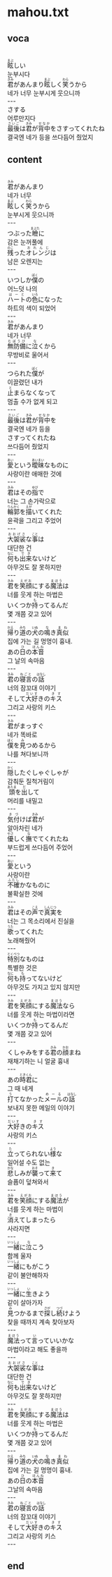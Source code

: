 <h1>mahou.txt</h1>
<h2>voca</h2><br>
<Ruby><rb>眩</rb><rt>まぶ</rt></Ruby>しい<br>
눈부시다<br>
<Ruby><rb>君</rb><rt>きみ</rt></Ruby>があんまり<Ruby><rb>眩</rb><rt>まぶ</rt></Ruby>しく<Ruby><rb>笑</rb><rt>わら</rt></Ruby>うから<br>
네가 너무 눈부시게 웃으니까<br>
---<br>
さする<br>
어루만지다<br>
<Ruby><rb>最後</rb><rt>さいご</rt></Ruby>は<Ruby><rb>君</rb><rt>きみ</rt></Ruby>が<Ruby><rb>背中</rb><rt>せなか</rt></Ruby>をさすってくれたね<br>
결국엔 네가 등을 쓰다듬어 줬었지<br>
<h2>content</h2><br>
<Ruby><rb>君</rb><rt>きみ</rt></Ruby>があんまり<br>
네가 너무<br>
<Ruby><rb>眩</rb><rt>まぶ</rt></Ruby>しく<Ruby><rb>笑</rb><rt>わら</rt></Ruby>うから<br>
눈부시게 웃으니까<br>
---<br>
つぶった<Ruby><rb>瞼</rb><rt>まぶた</rt></Ruby>に<br>
감은 눈꺼풀에<br>
<Ruby><rb>残</rb><rt>のこ</rt></Ruby>った<Ruby><rb>オレンジ</rb><rt>おれんじ</rt></Ruby>は<br>
남은 오렌지는<br>
---<br>
いつしか<Ruby><rb>僕</rb><rt>ぼく</rt></Ruby>の<br>
어느덧 나의<br>
<Ruby><rb>ハート</rb><rt>はーと</rt></Ruby>の<Ruby><rb>色</rb><rt>いろ</rt></Ruby>になった<br>
하트의 색이 되었어<br>
---<br>
<Ruby><rb>君</rb><rt>きみ</rt></Ruby>があんまり<br>
네가 너무<br>
<Ruby><rb>無防備</rb><rt>むぼうび</rt></Ruby>に<Ruby><rb>泣</rb><rt>な</rt></Ruby>くから<br>
무방비로 울어서<br>
---<br>
つられた<Ruby><rb>僕</rb><rt>ぼく</rt></Ruby>が<br>
이끌렸던 내가<br>
<Ruby><rb>止</rb><rt>と</rt></Ruby>まらなくなって<br>
멈출 수가 없게 되고<br>
---<br>
<Ruby><rb>最後</rb><rt>さいご</rt></Ruby>は<Ruby><rb>君</rb><rt>きみ</rt></Ruby>が<Ruby><rb>背中</rb><rt>せなか</rt></Ruby>を<br>
결국엔 네가 등을<br>
さすってくれたね<br>
쓰다듬어 줬었지<br>
---<br>
<Ruby><rb>愛</rb><rt>あい</rt></Ruby>という<Ruby><rb>曖昧</rb><rt>あいまい</rt></Ruby>なものに<br>
사랑이란 애매한 것에<br>
---<br>
<Ruby><rb>君</rb><rt>きみ</rt></Ruby>はその<Ruby><rb>指</rb><rt>ゆび</rt></Ruby>で<br>
너는 그 손가락으로<br>
<Ruby><rb>輪郭</rb><rt>りんかく</rt></Ruby>を<Ruby><rb>描</rb><rt>えが</rt></Ruby>いてくれた<br>
윤곽을 그리고 주었어<br>
---<br>
<Ruby><rb>大袈裟</rb><rt>おおげさ</rt></Ruby>な<Ruby><rb>事</rb><rt>こと</rt></Ruby>は<br>
대단한 건<br>
<Ruby><rb>何</rb><rt>なに</rt></Ruby>も<Ruby><rb>出来</rb><rt>でき</rt></Ruby>ないけど<br>
아무것도 잘 못하지만<br>
---<br>
<Ruby><rb>君</rb><rt>きみ</rt></Ruby>を<Ruby><rb>笑顔</rb><rt>えがお</rt></Ruby>にする<Ruby><rb>魔法</rb><rt>まほう</rt></Ruby>は<br>
너를 웃게 하는 마법은<br>
いくつか<Ruby><rb>持</rb><rt>も</rt></Ruby>ってるんだ<br>
몇 개쯤 갖고 있어<br>
---<br>
<Ruby><rb>帰</rb><rt>かえ</rt></Ruby>り<Ruby><rb>道</rb><rt>みち</rt></Ruby>の<Ruby><rb>犬</rb><rt>いぬ</rt></Ruby>の<Ruby><rb>鳴</rb><rt>な</rt></Ruby>き<Ruby><rb>真似</rb><rt>まね</rt></Ruby><br>
집에 가는 길 멍멍이 흉내.<br>
あの<Ruby><rb>日</rb><rt>ひ</rt></Ruby>の<Ruby><rb>本音</rb><rt>ほんね</rt></Ruby><br>
그 날의 속마음<br>
---<br>
<Ruby><rb>君</rb><rt>きみ</rt></Ruby>の<Ruby><rb>寝言</rb><rt>ねごと</rt></Ruby>の<Ruby><rb>話</rb><rt>はなし</rt></Ruby><br>
너의 잠꼬대 이야기<br>
そして<Ruby><rb>大好</rb><rt>だいす</rt></Ruby>きの<Ruby><rb>キス</rb><rt>きす</rt></Ruby><br>
그리고 사랑의 키스<br>
---<br>
<Ruby><rb>君</rb><rt>きみ</rt></Ruby>がまっすぐ<br>
네가 똑바로<br>
<Ruby><rb>僕</rb><rt>ぼく</rt></Ruby>を<Ruby><rb>見</rb><rt>み</rt></Ruby>つめるから<br>
나를 쳐다보니까<br>
---<br>
<Ruby><rb>隠</rb><rt>かく</rt></Ruby>したぐしゃぐしゃが<br>
감춰둔 질척거림이<br>
<Ruby><rb>頭</rb><rt>あたま</rt></Ruby>を<Ruby><rb>出</rb><rt>だ</rt></Ruby>して<br>
머리를 내밀고<br>
---<br>
<Ruby><rb>気付</rb><rt>きづ</rt></Ruby>けば<Ruby><rb>君</rb><rt>きみ</rt></Ruby>が<br>
알아차린 네가<br>
<Ruby><rb>優</rb><rt>やさ</rt></Ruby>しく<Ruby><rb>撫</rb><rt>な</rt></Ruby>でてくれたね<br>
부드럽게 쓰다듬어 주었어<br>
---<br>
<Ruby><rb>愛</rb><rt>あい</rt></Ruby>という<br>
사랑이란<br>
<Ruby><rb>不確</rb><rt>ふたし</rt></Ruby>かなものに<br>
불확실한 것에<br>
---<br>
<Ruby><rb>君</rb><rt>きみ</rt></Ruby>はその<Ruby><rb>声</rb><rt>こえ</rt></Ruby>で<Ruby><rb>真実</rb><rt>しんじつ</rt></Ruby>を<br>
너는 그 목소리에서 진실을<br>
<Ruby><rb>歌</rb><rt>うた</rt></Ruby>ってくれた<br>
노래해줬어<br>
---<br>
<Ruby><rb>特別</rb><rt>とくべつ</rt></Ruby>なものは<br>
특별한 것은<br>
<Ruby><rb>何</rb><rt>なに</rt></Ruby>も<Ruby><rb>持</rb><rt>も</rt></Ruby>ってないけど<br>
아무것도 가지고 있지 않지만<br>
---<br>
<Ruby><rb>君</rb><rt>きみ</rt></Ruby>を<Ruby><rb>笑顔</rb><rt>えがお</rt></Ruby>にする<Ruby><rb>魔法</rb><rt>まほう</rt></Ruby>なら<br>
너를 웃게 하는 마법이라면<br>
いくつか<Ruby><rb>持</rb><rt>も</rt></Ruby>ってるんだ<br>
몇 개쯤 갖고 있어<br>
---<br>
くしゃみをする<Ruby><rb>君</rb><rt>きみ</rt></Ruby>の<Ruby><rb>顔</rb><rt>かお</rt></Ruby>まね<br>
재채기하는 니 얼굴 흉내<br>
---<br>
あの<Ruby><rb>時</rb><rt>とき</rt></Ruby><Ruby><rb>君</rb><rt>くん</rt></Ruby>に<br>
그 때 네게<br>
<Ruby><rb>打</rb><rt>う</rt></Ruby>てなかった<Ruby><rb>メール</rb><rt>めーる</rt></Ruby>の<Ruby><rb>話</rb><rt>はなし</rt></Ruby><br>
보내지 못한 메일의 이야기<br>
---<br>
<Ruby><rb>大好</rb><rt>だいす</rt></Ruby>きの<Ruby><rb>キス</rb><rt>きす</rt></Ruby><br>
사랑의 키스<br>
---<br>
<Ruby><rb>立</rb><rt>た</rt></Ruby>ってられない<Ruby><rb>様</rb><rt>よう</rt></Ruby>な<br>
일어설 수도 없는<br>
<Ruby><rb>悲</rb><rt>かな</rt></Ruby>しみが<Ruby><rb>襲</rb><rt>おそ</rt></Ruby>って<Ruby><rb>来</rb><rt>き</rt></Ruby>て<br>
슬픔이 덮쳐와서<br>
---<br>
<Ruby><rb>君</rb><rt>きみ</rt></Ruby>を<Ruby><rb>笑顔</rb><rt>えがお</rt></Ruby>にする<Ruby><rb>魔法</rb><rt>まほう</rt></Ruby>が<br>
너를 웃게 하는 마법이<br>
<Ruby><rb>消</rb><rt>き</rt></Ruby>えてしまったら<br>
사라지면<br>
---<br>
<Ruby><rb>一緒</rb><rt>いっしょ</rt></Ruby>に<Ruby><rb>泣</rb><rt>な</rt></Ruby>こう<br>
함께 울자<br>
<Ruby><rb>一緒</rb><rt>いっしょ</rt></Ruby>にもがこう<br>
같이 불안해하자<br>
---<br>
<Ruby><rb>一緒</rb><rt>いっしょ</rt></Ruby>に<Ruby><rb>生</rb><rt>い</rt></Ruby>きよう<br>
같이 살아가자<br>
<Ruby><rb>見</rb><rt>み</rt></Ruby>つかるまで<Ruby><rb>探</rb><rt>さが</rt></Ruby>し<Ruby><rb>続</rb><rt>つづ</rt></Ruby>けよう<br>
찾을 때까지 계속 찾아보자<br>
---<br>
<Ruby><rb>魔法</rb><rt>まほう</rt></Ruby>って<Ruby><rb>言</rb><rt>い</rt></Ruby>っていいかな<br>
마법이라고 해도 좋을까<br>
---<br>
<Ruby><rb>大袈裟</rb><rt>おおげさ</rt></Ruby>な<Ruby><rb>事</rb><rt>こと</rt></Ruby>は<br>
대단한 건<br>
<Ruby><rb>何</rb><rt>なに</rt></Ruby>も<Ruby><rb>出来</rb><rt>でき</rt></Ruby>ないけど<br>
아무것도 잘 못하지만<br>
---<br>
<Ruby><rb>君</rb><rt>きみ</rt></Ruby>を<Ruby><rb>笑顔</rb><rt>えがお</rt></Ruby>にする<Ruby><rb>魔法</rb><rt>まほう</rt></Ruby>は<br>
너를 웃게 하는 마법은<br>
いくつか<Ruby><rb>持</rb><rt>も</rt></Ruby>ってるんだ<br>
몇 개쯤 갖고 있어<br>
---<br>
<Ruby><rb>帰</rb><rt>かえ</rt></Ruby>り<Ruby><rb>道</rb><rt>みち</rt></Ruby>の<Ruby><rb>犬</rb><rt>いぬ</rt></Ruby>の<Ruby><rb>鳴</rb><rt>な</rt></Ruby>き<Ruby><rb>真似</rb><rt>まね</rt></Ruby><br>
집에 가는 길 멍멍이 흉내.<br>
あの<Ruby><rb>日</rb><rt>ひ</rt></Ruby>の<Ruby><rb>本音</rb><rt>ほんね</rt></Ruby><br>
그날의 속마음<br>
---<br>
<Ruby><rb>君</rb><rt>きみ</rt></Ruby>の<Ruby><rb>寝言</rb><rt>ねごと</rt></Ruby>の<Ruby><rb>話</rb><rt>はなし</rt></Ruby><br>
너의 잠꼬대 이야기<br>
そして<Ruby><rb>大好</rb><rt>だいす</rt></Ruby>きの<Ruby><rb>キス</rb><rt>きす</rt></Ruby><br>
그리고 사랑의 키스<br>
---<br>
<h2>end</h2>
